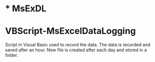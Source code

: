 # * MsExDL
# VBScript-MsExcelDataLogging
Script in Visual Basic used to record the data. The data is recorded and saved after an hour. New file is created after each day and stored in a folder.
